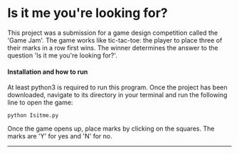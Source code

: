 # Is it me you're looking for?

This project was a submission for a game design competition called the 'Game Jam'. The game works like tic-tac-toe: the player to place three of their marks in a row first wins. 
The winner determines the answer to the question 'Is it me you're looking for?'.

#### Installation and how to run

At least python3 is required to run this program. Once the project has been downloaded, navigate to its directory in your terminal and run the following line to open the game:

    python Isitme.py

Once the game opens up, place marks by clicking on the squares. The marks are 'Y' for yes and 'N' for no.

---
